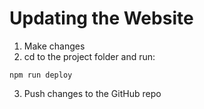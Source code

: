 # Updating the Website
1. Make changes
2. cd to the project folder and run:
```
npm run deploy
```
3. Push changes to the GitHub repo
